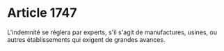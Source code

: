 # Article 1747

L'indemnité se réglera par experts, s'il s'agit de manufactures, usines, ou autres établissements qui exigent de grandes avances.